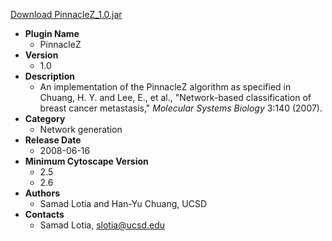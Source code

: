 <a href="PinnacleZ_1.0.jar">Download PinnacleZ_1.0.jar</a>

* __Plugin Name__
  * PinnacleZ
* __Version__
  * 1.0
* __Description__
  * <html>An implementation of the PinnacleZ algorithm as specified in Chuang, H. Y. and Lee, E., et al., "Network-based classification of breast cancer metastasis," <i>Molecular Systems Biology</i> 3:140 (2007).</html>
* __Category__
  * Network generation
* __Release Date__
  * 2008-06-16
* __Minimum Cytoscape Version__
  * 2.5
  * 2.6
* __Authors__
  * Samad Lotia and Han-Yu Chuang, UCSD
* __Contacts__
  * Samad Lotia, slotia@ucsd.edu
